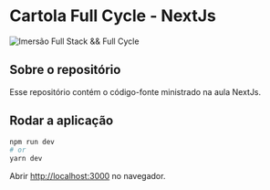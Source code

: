 # Cartola Full Cycle - NextJs

![Imersão Full Stack && Full Cycle](https://events-fullcycle.s3.amazonaws.com/events-fullcycle/static/site/img/grupo_4417.png)

## Sobre o repositório

Esse repositório contém o código-fonte ministrado na aula NextJs.

## Rodar a aplicação

```bash
npm run dev
# or
yarn dev
```

Abrir [http://localhost:3000](http://localhost:3000) no navegador.
